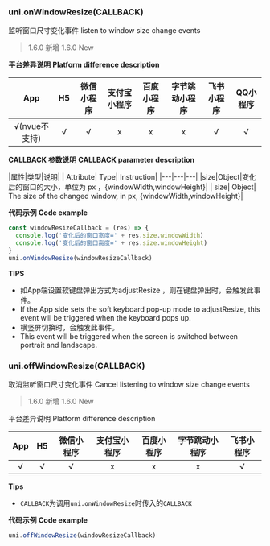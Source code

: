 ### uni.onWindowResize(CALLBACK)
监听窗口尺寸变化事件
listen to window size change events

> 1.6.0 新增
> 1.6.0 New

**平台差异说明**
**Platform difference description**

|App|H5|微信小程序	|支付宝小程序|百度小程序|字节跳动小程序|飞书小程序|QQ小程序|
|:-:|:-:|:-:|:-:|:-:|:-:|:-:|:-:|
|√(nvue不支持)|√|√|x|x|x|√|√|

**CALLBACK 参数说明**
**CALLBACK parameter description**

|属性|类型|说明|
| Attribute| Type| Instruction|
|---|---|---|
|size|Object|变化后的窗口的大小，单位为 px ，{windowWidth,windowHeight}|
| size| Object| The size of the changed window, in px, {windowWidth,windowHeight}|

**代码示例**
**Code example**

```javascript
const windowResizeCallback = (res) => {
  console.log('变化后的窗口宽度=' + res.size.windowWidth)
  console.log('变化后的窗口高度=' + res.size.windowHeight)
}
uni.onWindowResize(windowResizeCallback)
```

**TIPS**
- 如App端设置软键盘弹出方式为adjustResize ，则在键盘弹出时，会触发此事件。
- If the App side sets the soft keyboard pop-up mode to adjustResize, this event will be triggered when the keyboard pops up.
- 横竖屏切换时，会触发此事件。
- This event will be triggered when the screen is switched between portrait and landscape.

### uni.offWindowResize(CALLBACK)
取消监听窗口尺寸变化事件
Cancel listening to window size change events

> 1.6.0 新增
> 1.6.0 New

平台差异说明
Platform difference description

|App|H5|微信小程序|支付宝小程序|百度小程序|字节跳动小程序|飞书小程序|
|:-:|:-:|:-:|:-:|:-:|:-:|:-:|
|√|√|√|x|x|x|√|

**Tips**
- `CALLBACK`为调用`uni.onWindowResize`时传入的`CALLBACK`

**代码示例**
**Code example**

```javascript
uni.offWindowResize(windowResizeCallback)
```
